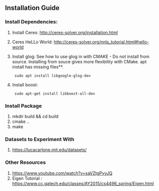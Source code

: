 ## Installation Guide

### Install Dependencies:

1. Install Ceres: http://ceres-solver.org/installation.html
2. Ceres HeLLo World: http://ceres-solver.org/nnls_tutorial.html#hello-world
3. Install glog: See how to use glog in with CMAKE - Do not install from source. Installing from souce gives more flexibility with CMake. apt install has missing files**.

        sudo apt install libgoogle-glog-dev

4. Install boost:

        sudo apt-get install libboost-all-dev

### Install Package

1. mkdir build && cd build
2. cmake ..
3. make

### Datasets to Experiment With
1. https://lucacarlone.mit.edu/datasets/

### Other Resources
1. https://www.youtube.com/watch?v=saVZtgPyyJQ
2. Eigen Tutorial : https://www.cc.gatech.edu/classes/AY2015/cs4496_spring/Eigen.html
